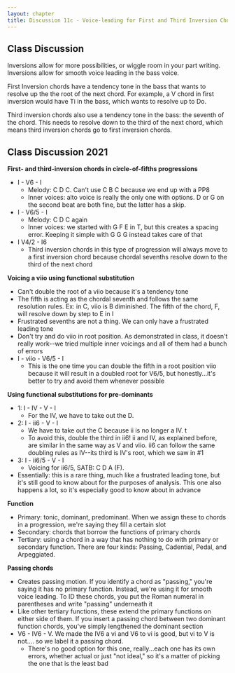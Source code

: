 ```yaml
---
layout: chapter
title: Discussion 11c - Voice-leading for First and Third Inversion Chords
---
```


## Class Discussion

Inversions allow for more possibilities, or wiggle room in your part writing. Inversions allow for smooth voice leading in the bass voice.

First Inversion chords have a tendency tone in the bass that wants to resolve up the the root of the next chord. For example, a V chord in first inversion would have Ti in the bass, which wants to resolve up to Do. 

Third inversion chords also use a tendency tone in the bass: the seventh of the chord. This needs to resolve down to the third of the next chord, which means third inversion chords go to first inversion chords.


## Class Discussion 2021

**First- and third-inversion chords in circle-of-fifths progressions**
- I - V6 - I
  - Melody: C D C. Can't use C B C because we end up with a PP8
  - Inner voices: alto voice is really the only one with options. D or G on the second beat are both fine, but the latter has a skip.
- I - V6/5 - I
  - Melody: C D C again
  - Inner voices: we started with G F E  in T, but this creates a spacing error. Keeping it simple with G G G instead takes care of that
- I V4/2 - I6
  - Third inversion chords in this type of progression will always move to a first inversion chord because chordal sevenths resolve down to the third of the next chord

**Voicing a viio using functional substitution**
- Can't double the root of a viio because it's a tendency tone
- The fifth is acting as the chordal seventh and follows the same resolution rules. Ex: in C, viio is B diminished. The fifth of the chord, F, will resolve down by step to E in I
- Frustrated sevenths are not a thing. We can only have a frustrated leading tone
- Don't try and do viio in root position. As demonstrated in class, it doesn't really work--we tried multiple inner voicings and all of them had a bunch of errors
- I - viio - V6/5 - I
  - This is the one time you can double the fifth in a root position viio because it will result in a doubled root for V6/5, but honestly...it's better to try and avoid them whenever possible

**Using functional substitutions for pre-dominants**
- 1: I - IV - V - I
  - For the IV, we have to take out the D. 
- 2: I - ii6 - V - I
  - We have to take out the C because ii is no longer a IV. t
  - To avoid this, double the third in ii6! ii and IV, as explained before, are similar in the same way as V and viio. ii6 can follow the same doubling rules as IV--its third is IV's root, which we saw in #1
- 3: I - ii6/5 - V - I
  - Voicing for ii6/5, SATB: C D A (F). 
- Essentially: this is a rare thing, much like a frustrated leading tone, but it's still good to know about for the purposes of analysis. This one also happens a lot, so it's especially good to know about in advance

**Function**
- Primary: tonic, dominant, predominant. When we assign these to chords in a progression, we're saying they fill a certain slot
- Secondary: chords that borrow the functions of primary chords
- Tertiary: using a chord in a way that has nothing to do with primary or secondary function. There are four kinds: Passing, Cadential, Pedal, and Arpeggiated.

**Passing chords**
- Creates passing motion. If you identify a chord as "passing," you're saying it has no primary function. Instead, we're using it for smooth voice leading. To ID these chords, you put the Roman numeral in parentheses and write "passing" underneath it
- Like other tertiary functions, these extend the primary functions on either side of them. If you insert a passing chord between two dominant function chords, you've simply lengthened the dominant section
- V6 - IV6 - V. We made the IV6 a vi and V6 to vi is good, but vi to V is not.... so we label it a passing chord.
  - There's no good option for this one, really...each one has its own errors, whether actual or just "not ideal," so it's a matter of picking the one that is the least bad

